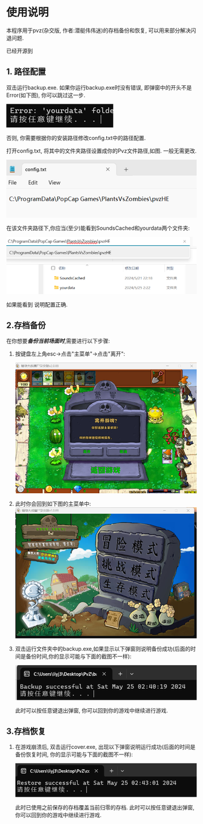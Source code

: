 # 使用说明

本程序用于pvz(杂交版, 作者:潜艇伟伟迷)的存档备份和恢复, 可以用来部分解决闪退问题.

已经开源到

## 1. 路径配置

双击运行backup.exe. 如果你运行backup.exe时没有错误, 即弹窗中的开头不是Error(如下图), 你可以跳过这一步.

![1716575784083](image/1716575784083.png)

否则, 你需要根据你的安装路径修改config.txt中的路径配置.

打开config.txt, 将其中的文件夹路径设置成你的Pvz文件路径,如图. 一般无需更改.

![1716575287519](image/1716575287519.png)

在该文件夹路径下,你应当(至少)能看到SoundsCached和yourdata两个文件夹:

![1716575356950](image/1716575356950.png)

如果能看到 说明配置正确.

## 2.存档备份

在你想要***备份当前场面时***,需要进行以下步骤:

1. 按键盘左上角esc->点击"主菜单"->点击"离开":

   ![1716575924108](image/1716575924108.png)
2. 此时你会回到如下图的主菜单中:![1716575978321](image/1716575978321.png)
3. 双击运行文件夹中的backup.exe,如果显示以下弹窗则说明备份成功(后面的时间是备份时间,你的显示可能与下面的截图不一样):

   ![1716576040965](image/1716576040965.png)

   此时可以按任意键退出弹窗, 你可以回到你的游戏中继续进行游戏.



## 3.存档恢复

1. 在游戏崩溃后, 双击运行cover.exe, 出现以下弹窗说明运行成功(后面的时间是备份恢复时间, 你的显示可能与下面的截图不一样):

   ![1716576189649](image/1716576189649.png)

   此时已使用之前保存的存档覆盖当前归零的存档. 此时可以按任意键退出弹窗, 你可以回到你的游戏中继续进行游戏.
